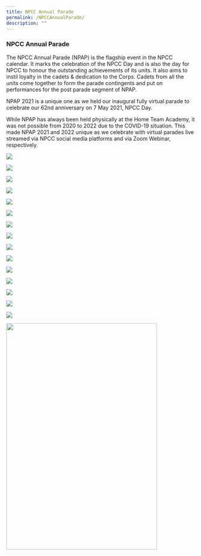 ```yaml
---
title: NPCC Annual Parade
permalink: /NPCCAnnualParade/
description: ""
---
```

### NPCC Annual Parade

        
The NPCC Annual Parade (NPAP) is the flagship event in the NPCC calendar. It marks the celebration of the NPCC Day and is also the day for NPCC to honour the outstanding achievements of its units. It also aims to instil loyalty in the cadets & dedication to the Corps. Cadets from all the units come together to form the parade contingents and put on performances for the post parade segment of NPAP.

NPAP 2021 is a unique one as we held our inaugural fully virtual parade to celebrate our 62nd anniversary on 7 May 2021, NPCC Day.

While NPAP has always been held physically at the Home Team Academy, it was not possible from 2020 to 2022 due to the COVID-19 situation. This made NPAP 2021 and 2022 unique as we celebrate with virtual parades live streamed via NPCC social media platforms and via Zoom Webinar, respectively.

![](/images/NPCC%20Images/Events%20-%20NPCC%20Annual%20Parade%2001-lowres.png)

![](/images/NPCC%20Images/Events%20-%20NPCC%20Annual%20Parade%2002-lowres.png)

![](/images/NPCC%20Images/RO%20Recording%201.jpeg)

![](/images/NPCC%20Images/Events%20-%20NPCC%20Annual%20Parade%2004-lowres.png)

![](/images/NPCC%20Images/Events%20-%20NPCC%20Annual%20Parade%2005-lowres.png)

![](/images/NPCC%20Images/Events%20-%20NPCC%20Annual%20Parade%2006-lowres.png)

![](/images/NPCC%20Images/Events%20-%20NPCC%20Annual%20Parade%2007-lowres.png)

![](/images/NPCC%20Images/Events%20-%20NPCC%20Annual%20Parade%2008-lowres.png)

![](/images/NPCC%20Images/Events%20-%20NPCC%20Annual%20Parade%2009-lowres.png)

![](/images/NPCC%20Images/Events%20-%20NPCC%20Annual%20Parade%2010-lowres.png)

![](/images/NPCC%20Images/Events%20-%20NPCC%20Annual%20Parade%2011-lowres.png)

![](/images/NPCC%20Images/Events%20-%20NPCC%20Annual%20Parade%2012-lowres.png)

![](/images/NPCC%20Images/Events%20-%20NPCC%20Annual%20Parade%2013-lowres.png)

![](/images/NPCC%20Images/Events%20-%20NPCC%20Annual%20Parade%2014-lowres.png)

![](/images/NPCC%20Images/Events%20-%20NPCC%20Annual%20Parade%2015-lowres.png)

<img src="event1.png" width="400" height="600">